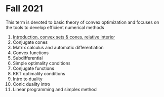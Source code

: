 # Fall 2021

This term is devoted to basic theory of convex optimization and focuses on the tools to develop efficient numerical methods 

1. [Introduction, convex sets \& cones, relative interior](./01-ConvexSets/seminar1.pdf)
2. Conjugate cones
3. Matrix calculus and automatic differentiation 
4. Convex functions 
5. Subdifferential
6. Simple optimality conditions 
7. Conjugate functions 
8. ККТ optimality conditions 
9. Intro to duality
10. Conic duality intro
11. Linear programming and simplex method

